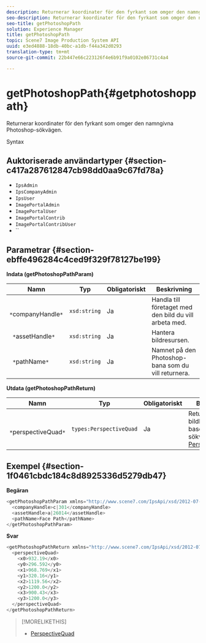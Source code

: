 ```yaml
---
description: Returnerar koordinater för den fyrkant som omger den namngivna Photoshop-sökvägen.
seo-description: Returnerar koordinater för den fyrkant som omger den namngivna Photoshop-sökvägen.
seo-title: getPhotoshopPath
solution: Experience Manager
title: getPhotoshopPath
topic: Scene7 Image Production System API
uuid: e3ed4888-18db-40bc-a1db-f44a342d0293
translation-type: tm+mt
source-git-commit: 22b447e66c223126f4e6b91f9a0102e86731c4a4

---
```



# getPhotoshopPath{#getphotoshoppath}

Returnerar koordinater för den fyrkant som omger den namngivna Photoshop-sökvägen.

Syntax

## Auktoriserade användartyper {#section-c417a287612847cb98dd0aa9c67fd78a}

* `IpsAdmin`
* `IpsCompanyAdmin`
* `IpsUser`
* `ImagePortalAdmin`
* `ImagePortalUser`
* `ImagePortalContrib`
* `ImagePortalContribUser`
* ``

## Parametrar {#section-ebffe496284c4ced9f329f78127be199}

**Indata (getPhotoshopPathParam)**

| Namn | Typ | Obligatoriskt | Beskrivning |
|---|---|---|---|
| ` *`companyHandle`*` | `xsd:string` | Ja | Handla till företaget med den bild du vill arbeta med. |
| ` *`assetHandle`*` | `xsd:string` | Ja | Hantera bildresursen. |
| ` *`pathName`*` | `xsd:string` | Ja | Namnet på den Photoshop-bana som du vill returnera. |

**Utdata (getPhotoshopPathReturn)**

| Namn | Typ | Obligatoriskt | Beskrivning |
|---|---|---|---|
| ` *`perspectiveQuad`*` | `types:PerspectiveQuad` | Ja | Returnerar bildkoordinater baserat på sökvägen. Se [PerspectiveQuad](../../../types/c-data-types/r-perspective-quad.md#reference-3c1f780f9c264e5b870b1ade24566204). |

## Exempel {#section-1f0461cbdc184c8d8925336d5279db47}

**Begäran**

```java
<getPhotoshopPathParam xmlns="http://www.scene7.com/IpsApi/xsd/2012-07-31">
  <companyHandle>c|301</companyHandle>
  <assetHandle>a|26014</assetHandle>
  <pathName>Face Path</pathName>
</getPhotoshopPathParam>
```

**Svar**

```java
<getPhotoshopPathReturn xmlns="http://www.scene7.com/IpsApi/xsd/2012-07-31">
  <perspectiveQuad>
    <x0>932.19</x0>
    <y0>296.592</y0>
    <x1>968.769</x1>
    <y1>320.16</y1>
    <x2>1119.56</x2>
    <y2>1200.0</y2>
    <x3>900.43</x3>
    <y3>1200.0</y3>
  </perspectiveQuad>
</getPhotoshopPathReturn>
```

>[!MORELIKETHIS]
>
>* [PerspectiveQuad](../../../types/c-data-types/r-perspective-quad.md#reference-3c1f780f9c264e5b870b1ade24566204)

